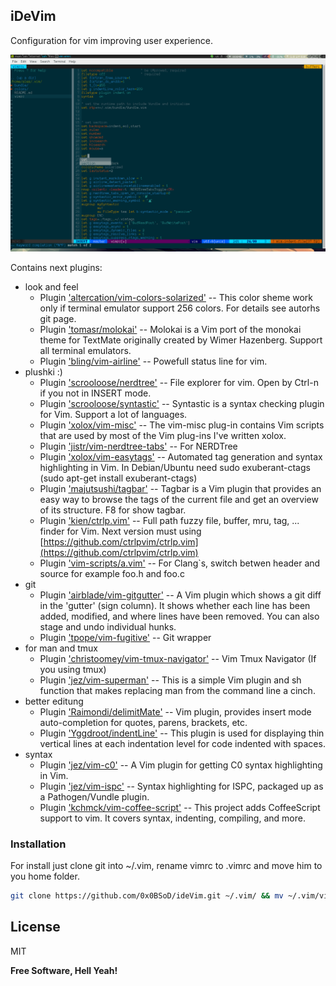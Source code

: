 iDeVim
----

Configuration for vim improving user experience.

![Screenshot](./screenshot/screen.png)

Contains next plugins:
- look and feel
    - Plugin ['altercation/vim-colors-solarized'](https://github.com/altercation/vim-colors-solarized)
         -- This color sheme work only if terminal emulator support 256 colors. For details see autorhs git page.
    - Plugin ['tomasr/molokai'](https://github.com/tomasr/molokai)
         -- Molokai is a Vim port of the monokai theme for TextMate originally created by Wimer Hazenberg. Support all terminal emulators.
    - Plugin ['bling/vim-airline'](https://github.com/vim-airline/vim-airline)
         --  Powefull status line for vim.
-  plushki :)
    - Plugin ['scrooloose/nerdtree'](https://github.com/scrooloose/nerdtree)
         -- File explorer for vim. Open by Ctrl-n if you not in INSERT mode.
    - Plugin ['scrooloose/syntastic'](https://github.com/scrooloose/syntastic)
         -- Syntastic is a syntax checking plugin for Vim. Support a lot of languages.
    - Plugin ['xolox/vim-misc'](https://github.com/xolox/vim-misc)
         -- The vim-misc plug-in contains Vim scripts that are used by most of the Vim plug-ins I've written xolox.
    - Plugin ['jistr/vim-nerdtree-tabs'](https://github.com/jistr/vim-nerdtree-tabs)
         -- For NERDTree
    - Plugin ['xolox/vim-easytags'](https://github.com/xolox/vim-easytags)
         -- Automated tag generation and syntax highlighting in Vim. In Debian/Ubuntu need sudo exuberant-ctags (sudo apt-get install exuberant-ctags)
    - Plugin ['majutsushi/tagbar'](https://github.com/majutsushi/tagbar)
         -- Tagbar is a Vim plugin that provides an easy way to browse the tags of the current file and get an overview of its structure. F8 for show tagbar.
    - Plugin ['kien/ctrlp.vim'](https://github.com/kien/ctrlp.vim)
         -- Full path fuzzy file, buffer, mru, tag, ... finder for Vim. Next version must using [https://github.com/ctrlpvim/ctrlp.vim](https://github.com/ctrlpvim/ctrlp.vim)
    - Plugin ['vim-scripts/a.vim'](https://github.com/vim-scripts/a.vim)
         -- For Clang`s, switch betwen header and source for example foo.h and foo.c
-  git
    - Plugin ['airblade/vim-gitgutter'](https://github.com/airblade/vim-gitgutter)
         -- A Vim plugin which shows a git diff in the 'gutter' (sign column). It shows whether each line has been added, modified, and where lines have been removed. You can also stage and undo individual hunks.
    - Plugin ['tpope/vim-fugitive'](https://github.com/tpope/vim-fugitive)
         -- Git wrapper
- for man and tmux
    - Plugin ['christoomey/vim-tmux-navigator'](https://nodejs.org/)
         -- Vim Tmux Navigator (If you using tmux)
    - Plugin ['jez/vim-superman'](https://github.com/jez/vim-superman)
         -- This is a simple Vim plugin and sh function that makes replacing man from the command line a cinch.
- better editung
    - Plugin ['Raimondi/delimitMate'](https://github.com/Raimondi/delimitMate)
         -- Vim plugin, provides insert mode auto-completion for quotes, parens, brackets, etc. 
    - Plugin ['Yggdroot/indentLine'](https://github.com/Yggdroot/indentLine)
         -- This plugin is used for displaying thin vertical lines at each indentation level for code indented with spaces.
- syntax
    - Plugin ['jez/vim-c0'](https://github.com/cmugpi/vim-c0)
         -- A Vim plugin for getting C0 syntax highlighting in Vim.
    - Plugin ['jez/vim-ispc'](https://github.com/jez/vim-ispc)
         -- Syntax highlighting for ISPC, packaged up as a Pathogen/Vundle plugin.
    - Plugin ['kchmck/vim-coffee-script'](https://github.com/kchmck/vim-coffee-script)
         -- This project adds CoffeeScript support to vim. It covers syntax, indenting, compiling, and more.

### Installation

For install just clone git into ~/.vim, rename vimrc to .vimrc and move him to you home folder.  
```sh
git clone https://github.com/0x0BSoD/ideVim.git ~/.vim/ && mv ~/.vim/vimrc ~/.vimrc
```
License
----

MIT


**Free Software, Hell Yeah!**

